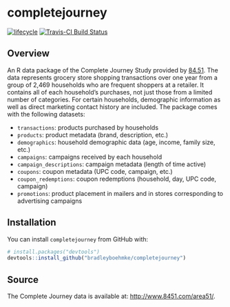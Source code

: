 
<!-- README.md is generated from README.Rmd. Please edit that file -->

# completejourney

[![lifecycle](https://img.shields.io/badge/lifecycle-maturing-brightgreen.svg)](https://www.tidyverse.org/lifecycle/#stable)
[![Travis-CI Build
Status](https://travis-ci.org/bradleyboehmke/completejourney.svg?branch=master)](https://travis-ci.org/bradleyboehmke/completejourney)

## Overview

An R data package of the Complete Journey Study provided by
[84.51](http://www.8451.com). The data represents grocery store shopping
transactions over one year from a group of 2,469 households who are
frequent shoppers at a retailer. It contains all of each household’s
purchases, not just those from a limited number of categories. For
certain households, demographic information as well as direct marketing
contact history are included. The package comes with the following
datasets:

  - `transactions`: products purchased by households
  - `products`: product metadata (brand, description, etc.)
  - `demographics`: household demographic data (age, income, family
    size, etc.)
  - `campaigns`: campaigns received by each household
  - `campaign_descriptions`: campaign metadata (length of time active)
  - `coupons`: coupon metadata (UPC code, campaign, etc.)
  - `coupon_redemptions`: coupon redemptions (household, day, UPC code,
    campaign)
  - `promotions`: product placement in mailers and in stores
    corresponding to advertising campaigns

## Installation

You can install `completejourney` from GitHub with:

``` r
# install.packages("devtools")
devtools::install_github("bradleyboehmke/completejourney")
```

## Source

The Complete Journey data is available at:
<http://www.8451.com/area51/>.

